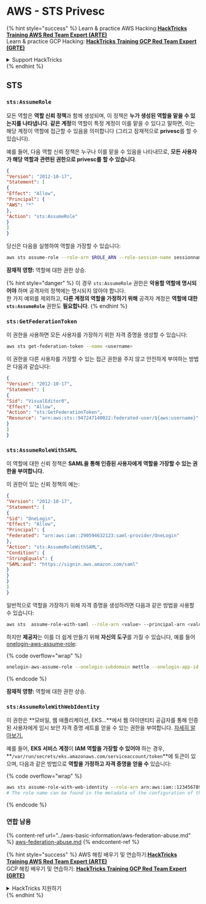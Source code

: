 # AWS - STS Privesc

{% hint style="success" %}
Learn & practice AWS Hacking:<img src="../../../.gitbook/assets/image (1) (1) (1) (1).png" alt="" data-size="line">[**HackTricks Training AWS Red Team Expert (ARTE)**](https://training.hacktricks.xyz/courses/arte)<img src="../../../.gitbook/assets/image (1) (1) (1) (1).png" alt="" data-size="line">\
Learn & practice GCP Hacking: <img src="../../../.gitbook/assets/image (2) (1).png" alt="" data-size="line">[**HackTricks Training GCP Red Team Expert (GRTE)**<img src="../../../.gitbook/assets/image (2) (1).png" alt="" data-size="line">](https://training.hacktricks.xyz/courses/grte)

<details>

<summary>Support HackTricks</summary>

* Check the [**subscription plans**](https://github.com/sponsors/carlospolop)!
* **Join the** 💬 [**Discord group**](https://discord.gg/hRep4RUj7f) or the [**telegram group**](https://t.me/peass) or **follow** us on **Twitter** 🐦 [**@hacktricks\_live**](https://twitter.com/hacktricks_live)**.**
* **Share hacking tricks by submitting PRs to the** [**HackTricks**](https://github.com/carlospolop/hacktricks) and [**HackTricks Cloud**](https://github.com/carlospolop/hacktricks-cloud) github repos.

</details>
{% endhint %}

## STS

### `sts:AssumeRole`

모든 역할은 **역할 신뢰 정책**과 함께 생성되며, 이 정책은 **누가 생성된 역할을 맡을 수 있는지를 나타냅니다**. **같은 계정**의 역할이 특정 계정이 이를 맡을 수 있다고 말하면, 이는 해당 계정이 역할에 접근할 수 있음을 의미합니다 (그리고 잠재적으로 **privesc**를 할 수 있습니다).

예를 들어, 다음 역할 신뢰 정책은 누구나 이를 맡을 수 있음을 나타내므로, **모든 사용자가 해당 역할과 관련된 권한으로 privesc를 할 수 있습니다**.
```json
{
"Version": "2012-10-17",
"Statement": [
{
"Effect": "Allow",
"Principal": {
"AWS": "*"
},
"Action": "sts:AssumeRole"
}
]
}
```
당신은 다음을 실행하여 역할을 가장할 수 있습니다:
```bash
aws sts assume-role --role-arn $ROLE_ARN --role-session-name sessionname
```
**잠재적 영향:** 역할에 대한 권한 상승.

{% hint style="danger" %}
이 경우 `sts:AssumeRole` 권한은 **악용할 역할에 명시되어야** 하며 공격자의 정책에는 명시되지 않아야 합니다.\
한 가지 예외를 제외하고, **다른 계정의 역할을 가정하기 위해** 공격자 계정은 **역할에 대한 `sts:AssumeRole`** 권한도 **필요합니다**.
{% endhint %}

### **`sts:GetFederationToken`**

이 권한을 사용하면 모든 사용자를 가장하기 위한 자격 증명을 생성할 수 있습니다:
```bash
aws sts get-federation-token --name <username>
```
이 권한을 다른 사용자를 가장할 수 있는 접근 권한을 주지 않고 안전하게 부여하는 방법은 다음과 같습니다:
```json
{
"Version": "2012-10-17",
"Statement": [
{
"Sid": "VisualEditor0",
"Effect": "Allow",
"Action": "sts:GetFederationToken",
"Resource": "arn:aws:sts::947247140022:federated-user/${aws:username}"
}
]
}
```
### `sts:AssumeRoleWithSAML`

이 역할에 대한 신뢰 정책은 **SAML을 통해 인증된 사용자에게 역할을 가장할 수 있는 권한을 부여합니다.**

이 권한이 있는 신뢰 정책의 예는:
```json
{
"Version": "2012-10-17",
"Statement": [
{
"Sid": "OneLogin",
"Effect": "Allow",
"Principal": {
"Federated": "arn:aws:iam::290594632123:saml-provider/OneLogin"
},
"Action": "sts:AssumeRoleWithSAML",
"Condition": {
"StringEquals": {
"SAML:aud": "https://signin.aws.amazon.com/saml"
}
}
}
]
}
```
일반적으로 역할을 가장하기 위해 자격 증명을 생성하려면 다음과 같은 방법을 사용할 수 있습니다:
```bash
aws sts  assume-role-with-saml --role-arn <value> --principal-arn <value>
```
하지만 **제공자**는 이를 더 쉽게 만들기 위해 **자신의 도구**를 가질 수 있습니다, 예를 들어 [onelogin-aws-assume-role](https://github.com/onelogin/onelogin-python-aws-assume-role):

{% code overflow="wrap" %}
```bash
onelogin-aws-assume-role --onelogin-subdomain mettle --onelogin-app-id 283740 --aws-region eu-west-1 -z 3600
```
{% endcode %}

**잠재적 영향:** 역할에 대한 권한 상승.

### `sts:AssumeRoleWithWebIdentity`

이 권한은 **모바일, 웹 애플리케이션, EKS...**에서 웹 아이덴티티 공급자를 통해 인증된 사용자에게 임시 보안 자격 증명 세트를 얻을 수 있는 권한을 부여합니다. [자세히 알아보기.](https://docs.aws.amazon.com/STS/latest/APIReference/API_AssumeRoleWithWebIdentity.html)

예를 들어, **EKS 서비스 계정**이 **IAM 역할을 가장할 수 있어야** 하는 경우, **`/var/run/secrets/eks.amazonaws.com/serviceaccount/token`**에 토큰이 있으며, 다음과 같은 방법으로 **역할을 가정하고 자격 증명을 얻을 수** 있습니다:

{% code overflow="wrap" %}
```bash
aws sts assume-role-with-web-identity --role-arn arn:aws:iam::123456789098:role/<role_name> --role-session-name something --web-identity-token file:///var/run/secrets/eks.amazonaws.com/serviceaccount/token
# The role name can be found in the metadata of the configuration of the pod
```
{% endcode %}

### 연합 남용

{% content-ref url="../aws-basic-information/aws-federation-abuse.md" %}
[aws-federation-abuse.md](../aws-basic-information/aws-federation-abuse.md)
{% endcontent-ref %}

{% hint style="success" %}
AWS 해킹 배우기 및 연습하기:<img src="../../../.gitbook/assets/image (1) (1) (1) (1).png" alt="" data-size="line">[**HackTricks Training AWS Red Team Expert (ARTE)**](https://training.hacktricks.xyz/courses/arte)<img src="../../../.gitbook/assets/image (1) (1) (1) (1).png" alt="" data-size="line">\
GCP 해킹 배우기 및 연습하기: <img src="../../../.gitbook/assets/image (2) (1).png" alt="" data-size="line">[**HackTricks Training GCP Red Team Expert (GRTE)**<img src="../../../.gitbook/assets/image (2) (1).png" alt="" data-size="line">](https://training.hacktricks.xyz/courses/grte)

<details>

<summary>HackTricks 지원하기</summary>

* [**구독 계획**](https://github.com/sponsors/carlospolop) 확인하기!
* **💬 [**Discord 그룹**](https://discord.gg/hRep4RUj7f) 또는 [**텔레그램 그룹**](https://t.me/peass)에 참여하거나 **Twitter** 🐦 [**@hacktricks\_live**](https://twitter.com/hacktricks_live)**를 팔로우하세요.**
* **[**HackTricks**](https://github.com/carlospolop/hacktricks) 및 [**HackTricks Cloud**](https://github.com/carlospolop/hacktricks-cloud) 깃허브 리포지토리에 PR을 제출하여 해킹 팁을 공유하세요.**

</details>
{% endhint %}
